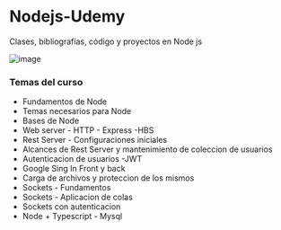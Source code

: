 # Nodejs-Udemy

Clases, bibliografías, código y proyectos en Node js

![image](https://user-images.githubusercontent.com/78452543/221738797-b28388d1-8eee-44fb-9832-f4ae7e2cc09d.png)

### Temas del curso

- Fundamentos de Node
- Temas necesarios para Node
- Bases de Node
- Web server - HTTP - Express -HBS
- Rest Server - Configuraciones iniciales
- Alcances de Rest Server y mantenimiento de coleccion de usuarios
- Autenticacion de usuarios -JWT
- Google Sing In Front y back
- Carga de archivos y proteccion de los mismos 
- Sockets - Fundamentos
- Sockets - Aplicacion de colas
- Sockets con autenticacion
- Node + Typescript - Mysql

